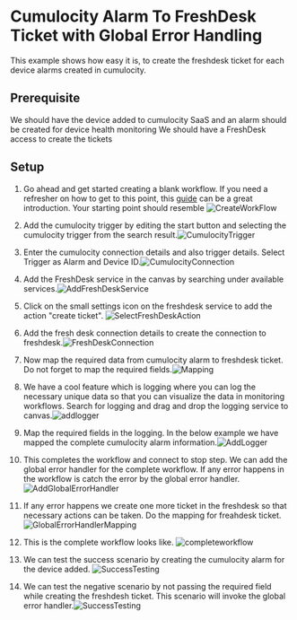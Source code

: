 # Cumulocity Alarm To FreshDesk Ticket with Global Error Handling

This example shows how easy it is,  to create the freshdesk ticket for each device alarms created in cumulocity.

## Prerequisite
We should have the device added to cumulocity SaaS and an alarm should be created for device health monitoring
We should have a FreshDesk access to create the tickets


## Setup

1. Go ahead and get started creating a blank workflow. If you need a refresher on how to get to this point, this [guide](https://docs.webmethods.io/workflow-building-blocks/creating-first-workflow) can be a great introduction. Your starting point should resemble ![CreateWorkFlow](https://github.com/SoftwareAG/webmethodsio-examples/blob/master/cumulocitytofreshdesk/createworkflow.PNG)

2.  Add the cumulocity trigger by editing the start button and selecting the cumulocity trigger from the search result.![CumulocityTrigger](https://github.com/SoftwareAG/webmethodsio-examples/blob/master/cumulocitytofreshdesk/cumulocitytrigger.PNG)

3.  Enter the cumulocity connection details and also trigger details. Select Trigger as Alarm and Device ID.![CumulocityConnection](
https://github.com/SoftwareAG/webmethodsio-examples/blob/master/cumulocitytofreshdesk/cumulocityconnection.PNG)

4.  Add the FreshDesk service in the canvas by searching under available services.![AddFreshDeskService](https://github.com/SoftwareAG/webmethodsio-examples/blob/master/cumulocitytofreshdesk/addfreshdeskservice.PNG)

5.  Click on the small settings icon on the freshdesk service to add the action "create ticket". ![SelectFreshDeskAction](https://github.com/SoftwareAG/webmethodsio-examples/blob/master/cumulocitytofreshdesk/selectfreshdeskaction.PNG)

6.  Add the fresh desk connection details to create the connection to freshdesk.![FreshDeskConnection](https://github.com/SoftwareAG/webmethodsio-examples/blob/master/cumulocitytofreshdesk/freshdeskconnection.PNG)

7. Now map the required data from cumulocity alarm to freshdesk ticket. Do not forget to map the required fields.![Mapping](https://github.com/SoftwareAG/webmethodsio-examples/blob/master/cumulocitytofreshdesk/mapping.PNG)

8.  We have a cool feature which is logging where you can log the necessary unique data so that you can visualize the data in monitoring workflows. Search for logging and drag and drop the logging service to canvas.![addlogger](https://github.com/SoftwareAG/webmethodsio-examples/blob/master/cumulocitytofreshdesk/addlogger.PNG)

9.  Map the required fields in the logging. In the below example we have mapped the complete cumulocity alarm information.![AddLogger](https://github.com/SoftwareAG/webmethodsio-examples/blob/master/cumulocitytofreshdesk/loggermapping.PNG)

10. This completes the workflow and connect to stop step. We can add the global error handler for the complete workflow. If any error happens in the workflow is catch the error by the global error handler.![AddGlobalErrorHandler](https://github.com/SoftwareAG/webmethodsio-examples/blob/master/cumulocitytofreshdesk/addglobalerrorhandler.PNG)

11. If any error happens we  create one more ticket in the freshdesk so that necessary actions can be taken. Do the mapping for freahdesk ticket.![GlobalErrorHandlerMapping](https://github.com/SoftwareAG/webmethodsio-examples/blob/master/cumulocitytofreshdesk/globalerrorhandlermapping.PNG)

12. This is the complete workflow looks like. ![completeworkflow](https://github.com/SoftwareAG/webmethodsio-examples/blob/master/cumulocitytofreshdesk/completeworkflow.PNG) 

13. We can test the success scenario by creating the cumulocity alarm for the device added. ![SuccessTesting](
https://github.com/SoftwareAG/webmethodsio-examples/blob/master/cumulocitytofreshdesk/successtesting.PNG)

14. We can test the negative scenario by not passing the required field while creating the freshdesh ticket. This scenario will invoke the global error handler.![SuccessTesting](https://github.com/SoftwareAG/webmethodsio-examples/blob/master/cumulocitytofreshdesk/errortesting.PNG)
